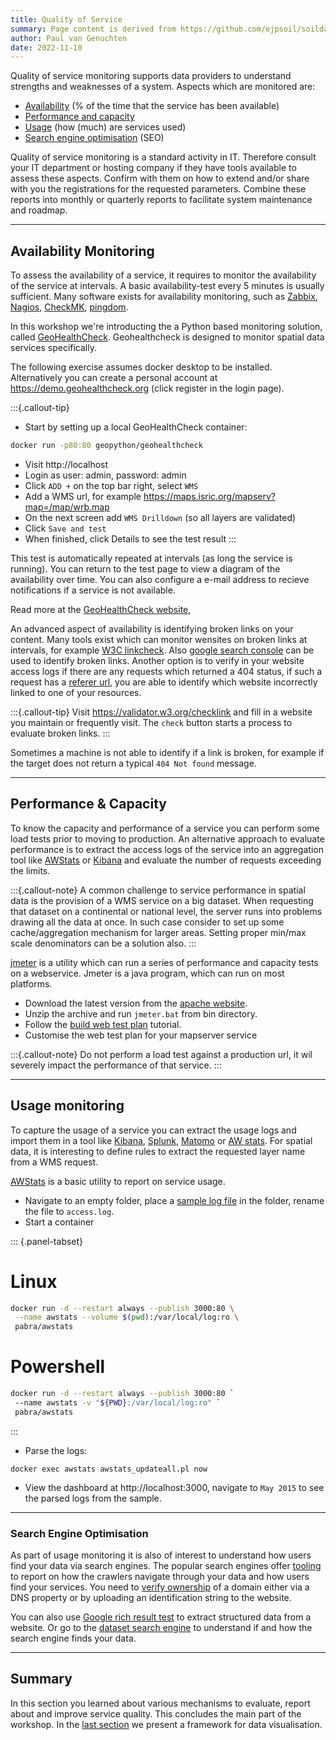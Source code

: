 ```yaml
---
title: Quality of Service
summary: Page content is derived from https://github.com/ejpsoil/soildata-assimilation-guidance
author: Paul van Genuchten
date: 2022-11-10
---
```

 
Quality of service monitoring supports data providers to understand strengths and weaknesses of a system. Aspects which are monitored are:

- [Availability](#availability-monitoring) (% of the time that the service has been available)
- [Performance and capacity](#performance--capacity) 
- [Usage](#usage-monitoring) (how (much) are services used)
- [Search engine optimisation](#search-engine-optimisation) (SEO)

Quality of service monitoring is a standard activity in IT. Therefore consult your IT department or hosting company if they have tools available to assess these aspects. Confirm with them on how to extend and/or share with you the registrations for the requested parameters. Combine these reports into monthly or quarterly reports to facilitate system maintenance and roadmap. 


---

## Availability Monitoring

To assess the availability of a service, it requires to monitor the availability of the service at intervals. A basic availability-test every 5 minutes is usually sufficient. Many software exists for availability monitoring, such as [Zabbix](https://zabbix.com/), [Nagios](https://nagios.org/), [CheckMK](https://checkmk.com/), [pingdom](https://www.pingdom.com/). 

In this workshop we're introducting the a Python based monitoring solution, called [GeoHealthCheck](https://geohealthcheck.org/). Geohealthcheck is designed to monitor spatial data services specifically.

The following exercise assumes docker desktop to be installed. Alternatively you can create a personal account at https://demo.geohealthcheck.org (click register in the login page). 


:::{.callout-tip}
- Start by setting up a local GeoHealthCheck container:

```bash
docker run -p80:80 geopython/geohealthcheck
```
- Visit http://localhost
- Login as user: admin, password: admin
- Click `ADD +` on the top bar right, select `WMS`
- Add a WMS url, for example https://maps.isric.org/mapserv?map=/map/wrb.map
- On the next screen add `WMS Drilldown` (so all layers are validated)
- Click `Save and test`
- When finished, click Details to see the test result
:::

This test is automatically repeated at intervals (as long the service is running). You can return to the test page to view a diagram of the availability over time. You can also configure a e-mail address to recieve notifications if a service is not available.

Read more at the [GeoHealthCheck website](https://docs.geohealthcheck.org/en/latest/),

An advanced aspect of availability is identifying broken links on your content. Many tools exist which can monitor wensites on broken links at intervals, for example [W3C linkcheck](https://validator.w3.org/checklink). Also [google search console](https://search.google.com/search-console/about) can be used to identify broken links. Another option is to verify in your website access logs if there are any requests which returned a 404 status, if such a request has a [referer url](https://en.wikipedia.org/wiki/HTTP_referer), you are able to identify which website incorrectly linked to one of your resources.

:::{.callout-tip}
Visit <https://validator.w3.org/checklink> and fill in a website you maintain or frequently visit. The `check` button starts a process to evaluate broken links.
:::

Sometimes a machine is not able to identify if a link is broken, for example if the target does not return a typical `404 Not found` message.

---

## Performance & Capacity

To know the capacity and performance of a service you can perform some load tests prior to moving to production. An alternative approach to evaluate performance is to extract the access logs of the service into an aggregation tool like [AWStats](https://awstats.sourceforge.io) or [Kibana](https://www.elastic.co/kibana) and evaluate the number of requests exceeding the limits.

:::{.callout-note}
A common challenge to service performance in spatial data is the provision of a WMS service on a big dataset. When requesting that dataset on a continental or national level, the server runs into problems drawing all the data at once. In such case consider to set up some cache/aggregation mechanism for larger areas. Setting proper min/max scale denominators can be a solution also.
:::

[jmeter](https://jmeter.apache.org/) is a utility which can run a series of performance and capacity tests on a webservice.
Jmeter is a java program, which can run on most platforms. 

- Download the latest version from the [apache website](https://jmeter.apache.org/download_jmeter.cgi). 
- Unzip the archive and run `jmeter.bat` from bin directory.
- Follow the [build web test plan](https://jmeter.apache.org/usermanual/build-web-test-plan.html) tutorial. 
- Customise the web test plan for your mapserver service

:::{.callout-note}
Do not perform a load test against a production url, it wil severely impact the performance of that service. 
:::

---

## Usage monitoring

To capture the usage of a service you can extract the usage logs and import them in a tool like [Kibana](https://www.elastic.co/kibana), [Splunk](https://www.splunk.com/), [Matomo](https://matomo.org/) or [AW stats](https://awstats.sourceforge.io/). For spatial data, it is interesting to define rules to extract the requested layer name from a WMS request. 

[AWStats](https://awstats.sourceforge.io/) is a basic utility to report on service usage. 

- Navigate to an empty folder, place a [sample log file](https://raw.githubusercontent.com/elastic/examples/master/Common%20Data%20Formats/apache_logs/apache_logs) in the folder, rename the file to `access.log`.
- Start a container

::: {.panel-tabset}
# Linux
```bash
docker run -d --restart always --publish 3000:80 \
 --name awstats --volume $(pwd):/var/local/log:ro \
 pabra/awstats
```
# Powershell
```bash
docker run -d --restart always --publish 3000:80 `
 --name awstats -v "${PWD}:/var/local/log:ro" `
 pabra/awstats
```
:::

- Parse the logs:

```
docker exec awstats awstats_updateall.pl now
```

- View the dashboard at http://localhost:3000, navigate to `May 2015` to see the parsed logs from the sample.

---

### Search Engine Optimisation

As part of usage monitoring it is also of interest to understand how users find your data via search engines. The popular search engines offer [tooling](https://search.google.com/search-console) to report on how the crawlers navigate through your data and how users find your services. You need to [verify ownership](https://support.google.com/webmasters/answer/9008080?hl=en) of a domain either via a DNS property or by uploading an identification string to the website. 

You can also use [Google rich result test](https://search.google.com/test/rich-results) to extract structured data from a website. Or go to the [dataset search engine](https://datasetsearch.research.google.com/) to understand if and how the search engine finds your data.

---

## Summary

In this section you learned about various mechanisms to evaluate, report about and improve service quality. This concludes the main part of the workshop. In the [last section](./9-data-visualisation.md) we present a framework for data visualisation.